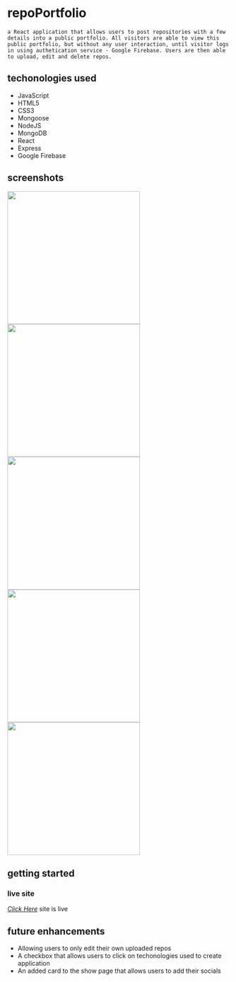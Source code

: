 # repoPortfolio

    a React application that allows users to post repositories with a few details into a public portfolio. All visitors are able to view this public portfolio, but without any user interaction, until visitor logs in using authetication service - Google Firebase. Users are then able to upload, edit and delete repos.

## techonologies used

- JavaScript
- HTML5
- CSS3
- Mongoose
- NodeJS
- MongoDB
- React
- Express
- Google Firebase

## screenshots

<img width="300" alt="" src="https://i.imgur.com/OKyZd2X.png">
<img width="300" alt="" src="https://i.imgur.com/cMW1Utx.png">
<img width="300" alt="" src="https://i.imgur.com/heIPaOH.png">
<img width="300" alt="" src="https://i.imgur.com/LRQVSpt.png">
<img width="300" alt="" src="https://i.imgur.com/fBOQZeo.png">

## getting started

### live site

[_Click Here_](#) site is live

## future enhancements

- Allowing users to only edit their own uploaded repos
- A checkbox that allows users to click on techonologies used to create application
- An added card to the show page that allows users to add their socials
